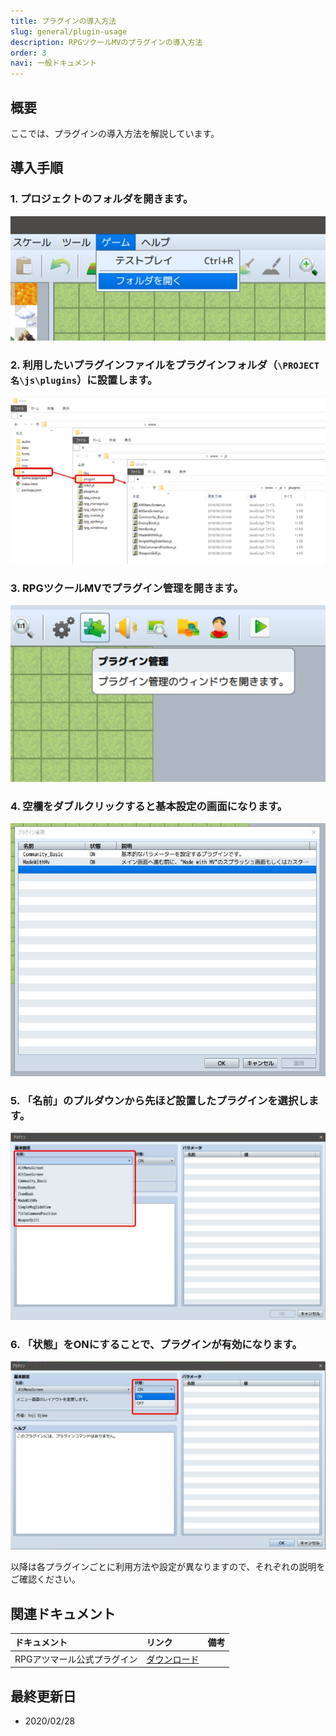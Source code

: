 ```yaml
---
title: プラグインの導入方法
slug: general/plugin-usage
description: RPGツクールMVのプラグインの導入方法
order: 3
navi: 一般ドキュメント
---
```

    
## 概要
ここでは、プラグインの導入方法を解説しています。

## 導入手順
### 1. プロジェクトのフォルダを開きます。
    
![プロジェクトフォルダを開く](/images/plugin_guide_1.jpg)
    
### 2. 利用したいプラグインファイルをプラグインフォルダ（`\PROJECT名\js\plugins`）に設置します。
![プラグインの設置](/images/plugin_guide_2.jpg)
    
### 3. RPGツクールMVでプラグイン管理を開きます。
![プラグイン管理](/images/plugin_guide_3.jpg)
    
### 4. 空欄をダブルクリックすると基本設定の画面になります。
![プラグイン設定](/images/plugin_guide_4.jpg)
    
### 5. 「名前」のプルダウンから先ほど設置したプラグインを選択します。
![プラグインの選択](/images/plugin_guide_5.jpg)
    
### 6. 「状態」をONにすることで、プラグインが有効になります。
![ONにする](/images/plugin_guide_6.jpg)
    
以降は各プラグインごとに利用方法や設定が異なりますので、それぞれの説明をご確認ください。
    
## 関連ドキュメント

ドキュメント|リンク|備考
:---|:---|:---
RPGアツマール公式プラグイン|[ダウンロード](downloads/plugins)
    
## 最終更新日
 - 2020/02/28

